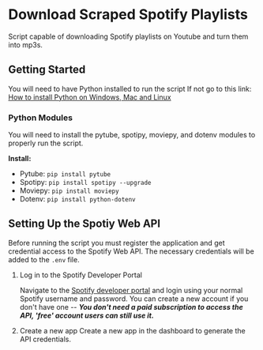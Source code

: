 # Download Scraped Spotify Playlists 
Script capable of downloading Spotify playlists on Youtube and turn them into mp3s.

## Getting Started
You will need to have Python installed to run the script
If not go to this link: [How to install Python on Windows, Mac and Linux](https://kinsta.com/knowledgebase/install-python/)

### Python Modules
You will need to install the pytube, spotipy, moviepy, and dotenv modules to properly run the script.

**Install:**
- Pytube: `pip install pytube`
- Spotipy: `pip install spotipy --upgrade`
- Moviepy: `pip install moviepy`
- Dotenv: `pip install python-dotenv`
 

## Setting Up the Spotiy Web API
Before running the script you must register the application and get credential access to the Spotify Web API. The necessary credentials will be added to the `.env` file.

1. Log in to the Spotify Developer Portal

	 Navigate to the [Spotify developer portal](https://developer.spotify.com/dashboard) and login using your normal Spotify username and password.
	 You can create a new account if you don't have one -- ***You don't need a paid subscription to access the API, 'free' account users can still use it.***
3. Create a new app
	Create a new app in the dashboard to generate the API credentials.
	
